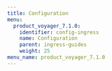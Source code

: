 ```yaml
---
title: Configuration
menu:
  product_voyager_7.1.0:
    identifier: config-ingress
    name: Configuration
    parent: ingress-guides
    weight: 25
menu_name: product_voyager_7.1.0
---
```


